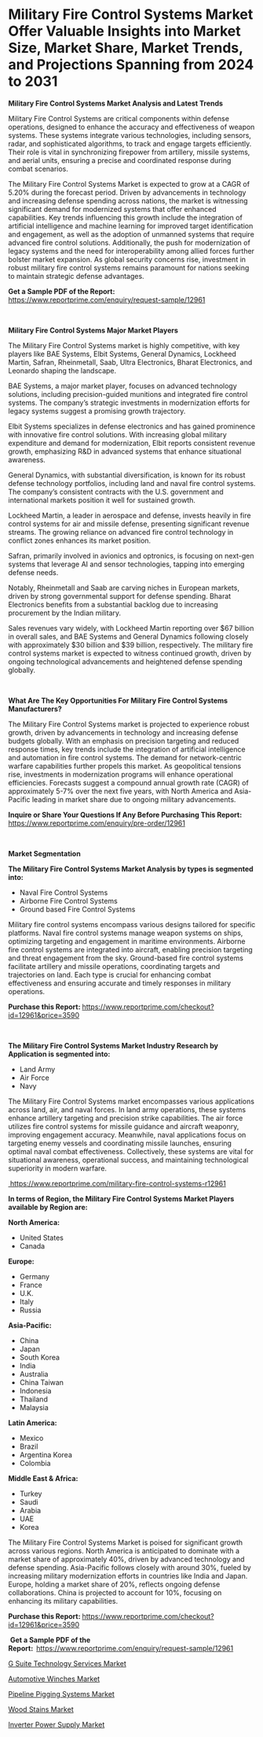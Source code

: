 <p><h1>Military Fire Control Systems Market Offer Valuable Insights into Market Size, Market Share, Market Trends, and Projections Spanning from 2024 to 2031</h1></p><p><strong>Military Fire Control Systems Market Analysis and Latest Trends</strong></p>
<p><p>Military Fire Control Systems are critical components within defense operations, designed to enhance the accuracy and effectiveness of weapon systems. These systems integrate various technologies, including sensors, radar, and sophisticated algorithms, to track and engage targets efficiently. Their role is vital in synchronizing firepower from artillery, missile systems, and aerial units, ensuring a precise and coordinated response during combat scenarios.</p><p>The Military Fire Control Systems Market is expected to grow at a CAGR of 5.20% during the forecast period. Driven by advancements in technology and increasing defense spending across nations, the market is witnessing significant demand for modernized systems that offer enhanced capabilities. Key trends influencing this growth include the integration of artificial intelligence and machine learning for improved target identification and engagement, as well as the adoption of unmanned systems that require advanced fire control solutions. Additionally, the push for modernization of legacy systems and the need for interoperability among allied forces further bolster market expansion. As global security concerns rise, investment in robust military fire control systems remains paramount for nations seeking to maintain strategic defense advantages.</p></p>
<p><strong>Get a Sample PDF of the Report:&nbsp;</strong> <a href="https://www.reportprime.com/enquiry/request-sample/12961">https://www.reportprime.com/enquiry/request-sample/12961</a></p>
<p>&nbsp;</p>
<p><strong>Military Fire Control Systems Major Market Players</strong></p>
<p><p>The Military Fire Control Systems market is highly competitive, with key players like BAE Systems, Elbit Systems, General Dynamics, Lockheed Martin, Safran, Rheinmetall, Saab, Ultra Electronics, Bharat Electronics, and Leonardo shaping the landscape. </p><p>BAE Systems, a major market player, focuses on advanced technology solutions, including precision-guided munitions and integrated fire control systems. The company’s strategic investments in modernization efforts for legacy systems suggest a promising growth trajectory.</p><p>Elbit Systems specializes in defense electronics and has gained prominence with innovative fire control solutions. With increasing global military expenditure and demand for modernization, Elbit reports consistent revenue growth, emphasizing R&D in advanced systems that enhance situational awareness.</p><p>General Dynamics, with substantial diversification, is known for its robust defense technology portfolios, including land and naval fire control systems. The company’s consistent contracts with the U.S. government and international markets position it well for sustained growth.</p><p>Lockheed Martin, a leader in aerospace and defense, invests heavily in fire control systems for air and missile defense, presenting significant revenue streams. The growing reliance on advanced fire control technology in conflict zones enhances its market position.</p><p>Safran, primarily involved in avionics and optronics, is focusing on next-gen systems that leverage AI and sensor technologies, tapping into emerging defense needs. </p><p>Notably, Rheinmetall and Saab are carving niches in European markets, driven by strong governmental support for defense spending. Bharat Electronics benefits from a substantial backlog due to increasing procurement by the Indian military.</p><p>Sales revenues vary widely, with Lockheed Martin reporting over $67 billion in overall sales, and BAE Systems and General Dynamics following closely with approximately $30 billion and $39 billion, respectively. The military fire control systems market is expected to witness continued growth, driven by ongoing technological advancements and heightened defense spending globally.</p></p>
<p>&nbsp;</p>
<p><strong>What Are The Key Opportunities For Military Fire Control Systems Manufacturers?</strong></p>
<p><p>The Military Fire Control Systems market is projected to experience robust growth, driven by advancements in technology and increasing defense budgets globally. With an emphasis on precision targeting and reduced response times, key trends include the integration of artificial intelligence and automation in fire control systems. The demand for network-centric warfare capabilities further propels this market. As geopolitical tensions rise, investments in modernization programs will enhance operational efficiencies. Forecasts suggest a compound annual growth rate (CAGR) of approximately 5-7% over the next five years, with North America and Asia-Pacific leading in market share due to ongoing military advancements.</p></p>
<p><strong>Inquire or Share Your Questions If Any Before Purchasing This Report:</strong> <a href="https://www.reportprime.com/enquiry/pre-order/12961">https://www.reportprime.com/enquiry/pre-order/12961</a></p>
<p>&nbsp;</p>
<p><strong>Market Segmentation</strong></p>
<p><strong>The Military Fire Control Systems Market Analysis by types is segmented into:</strong></p>
<p><ul><li>Naval Fire Control Systems</li><li>Airborne Fire Control Systems</li><li>Ground based Fire Control Systems</li></ul></p>
<p><p>Military fire control systems encompass various designs tailored for specific platforms. Naval fire control systems manage weapon systems on ships, optimizing targeting and engagement in maritime environments. Airborne fire control systems are integrated into aircraft, enabling precision targeting and threat engagement from the sky. Ground-based fire control systems facilitate artillery and missile operations, coordinating targets and trajectories on land. Each type is crucial for enhancing combat effectiveness and ensuring accurate and timely responses in military operations.</p></p>
<p><strong>Purchase this Report:&nbsp;</strong><a href="https://www.reportprime.com/checkout?id=12961&price=3590">https://www.reportprime.com/checkout?id=12961&price=3590</a></p>
<p>&nbsp;</p>
<p><strong>The Military Fire Control Systems Market Industry Research by Application is segmented into:</strong></p>
<p><ul><li>Land Army</li><li>Air Force</li><li>Navy</li></ul></p>
<p><p>The Military Fire Control Systems market encompasses various applications across land, air, and naval forces. In land army operations, these systems enhance artillery targeting and precision strike capabilities. The air force utilizes fire control systems for missile guidance and aircraft weaponry, improving engagement accuracy. Meanwhile, naval applications focus on targeting enemy vessels and coordinating missile launches, ensuring optimal naval combat effectiveness. Collectively, these systems are vital for situational awareness, operational success, and maintaining technological superiority in modern warfare.</p></p>
<p><a href="https://www.reportprime.com/military-fire-control-systems-r12961">&nbsp;https://www.reportprime.com/military-fire-control-systems-r12961</a></p>
<p><strong>In terms of Region, the Military Fire Control Systems Market Players available by Region are:</strong></p>
<p>
    <p> <strong> North America: </strong>
        <ul>
            <li>United States</li>
            <li>Canada</li>
        </ul>
        </p> 
    <p> <strong> Europe: </strong>
        <ul>
            <li>Germany</li>
            <li>France</li>
            <li>U.K.</li>
            <li>Italy</li>
            <li>Russia</li>
        </ul>
        </p> 
    <p> <strong> Asia-Pacific: </strong>
        <ul>
            <li>China</li>
            <li>Japan</li>
            <li>South Korea</li>
            <li>India</li>
            <li>Australia</li>
            <li>China Taiwan</li>
            <li>Indonesia</li>
            <li>Thailand</li>
            <li>Malaysia</li>
        </ul>
        </p> 
    <p> <strong> Latin America: </strong>
        <ul>
            <li>Mexico</li>
            <li>Brazil</li>
            <li>Argentina Korea</li>
            <li>Colombia</li>
        </ul>
        </p> 
    <p> <strong> Middle East & Africa: </strong>
        <ul>
            <li>Turkey</li>
            <li>Saudi</li>
            <li>Arabia</li>
            <li>UAE</li>
            <li>Korea</li>
        </ul>
    </p>
    </p>
<p><p>The Military Fire Control Systems Market is poised for significant growth across various regions. North America is anticipated to dominate with a market share of approximately 40%, driven by advanced technology and defense spending. Asia-Pacific follows closely with around 30%, fueled by increasing military modernization efforts in countries like India and Japan. Europe, holding a market share of 20%, reflects ongoing defense collaborations. China is projected to account for 10%, focusing on enhancing its military capabilities.</p></p>
<p><strong>Purchase this Report: </strong><a href="https://www.reportprime.com/checkout?id=12961&price=3590">https://www.reportprime.com/checkout?id=12961&price=3590</a></p>
<p>&nbsp;<strong>Get a Sample PDF of the Report:&nbsp;&nbsp;</strong><a href="https://www.reportprime.com/enquiry/request-sample/12961">https://www.reportprime.com/enquiry/request-sample/12961</a></p>
<p><strong></strong></p>
<p><p><a href="https://www.linkedin.com/pulse/exploring-g-suite-technology-services-market-dynamics-global-yscyf?trackingId=2DKobxbiQherENjmhuCujQ%3D%3D">G Suite Technology Services Market</a></p><p><a href="https://medium.com/@mdalsohelmia44/automotive-winches-market-indicators-market-size-regional-breakdown-market-player-analysis-and-e83785670428">Automotive Winches Market</a></p><p><a href="https://github.com/mabutironaldo/Market-Research-Report-List-6/blob/main/pipeline-pigging-systems-market.md">Pipeline Pigging Systems Market</a></p><p><a href="https://issuu.com/reportprime-2/docs/wood-stains-market-size-2030.pptx_7d6bde2312cc96">Wood Stains Market</a></p><p><a href="https://issuu.com/reportprime-2/docs/inverter-power-supply-market-size-2_90bf5d3fab4881">Inverter Power Supply Market</a></p></p>